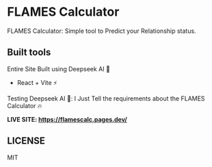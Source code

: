 # FLAMES Calculator

FLAMES Calculator: Simple tool to Predict your Relationship status.  

## Built tools

Entire Site Built using Deepseek AI 🚀  

- React + Vite ⚡  

Testing Deepseek AI 🥤: I Just Tell the requirements about the FLAMES Calculator 🔥  

**LIVE SITE: <https://flamescalc.pages.dev/>**

## LICENSE

MIT
